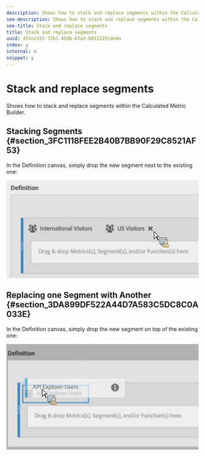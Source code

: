 ```yaml
---
description: Shows how to stack and replace segments within the Calculated Metric Builder.
seo-description: Shows how to stack and replace segments within the Calculated Metric Builder.
seo-title: Stack and replace segments
title: Stack and replace segments
uuid: d53ce355-72b1-45db-b7a2-b9312251de4a
index: y
internal: n
snippet: y
---
```


# Stack and replace segments

Shows how to stack and replace segments within the Calculated Metric Builder.

## Stacking Segments {#section_3FC1118FEE2B40B7BB90F29C8521AF53}

In the Definition canvas, simply drop the new segment next to the existing one:

![](assets/cm_stack_seg.png)

## Replacing one Segment with Another {#section_3DA899DF522A44D7A583C5DC8C0A033E}

In the Definition canvas, simply drop the new segment on top of the existing one:

![](assets/cm_replace_seg.png)

